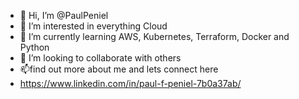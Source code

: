 - 👋 Hi, I’m @PaulPeniel
- 👀 I’m interested in everything Cloud
- 🌱 I’m currently learning AWS, Kubernetes, Terraform, Docker and Python
- 💞️ I’m looking to collaborate with others
- 📫find out more about me and lets connect here
- https://www.linkedin.com/in/paul-f-peniel-7b0a37ab/  

<!---
PaulPeniel/PaulPeniel is a ✨ special ✨ repository because its `README.md` (this file) appears on your GitHub profile.
You can click the Preview link to take a look at your changes.
--->
